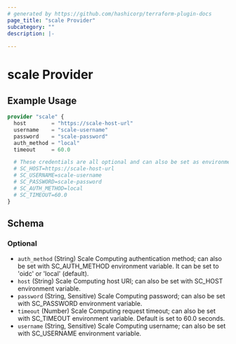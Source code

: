 ```yaml
---
# generated by https://github.com/hashicorp/terraform-plugin-docs
page_title: "scale Provider"
subcategory: ""
description: |-
  
---
```


# scale Provider



## Example Usage

```terraform
provider "scale" {
  host        = "https://scale-host-url"
  username    = "scale-username"
  password    = "scale-password"
  auth_method = "local"
  timeout     = 60.0

  # These credentials are all optional and can also be set as environment variables
  # SC_HOST=https://scale-host-url
  # SC_USERNAME=scale-username
  # SC_PASSWORD=scale-password
  # SC_AUTH_METHOD=local
  # SC_TIMEOUT=60.0
}
```

<!-- schema generated by tfplugindocs -->
## Schema

### Optional

- `auth_method` (String) Scale Computing authentication method; can also be set with SC_AUTH_METHOD environment variable. It can be set to 'oidc' or 'local' (default).
- `host` (String) Scale Computing host URI; can also be set with SC_HOST environment variable.
- `password` (String, Sensitive) Scale Computing password; can also be set with SC_PASSWORD environment variable.
- `timeout` (Number) Scale Computing request timeout; can also be set with SC_TIMEOUT environment variable. Default is set to 60.0 seconds.
- `username` (String, Sensitive) Scale Computing username; can also be set with SC_USERNAME environment variable.
